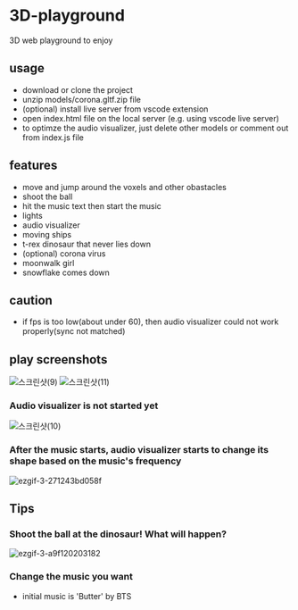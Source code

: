 # 3D-playground
3D web playground to enjoy
## usage
* download or clone the project
* unzip models/corona.gltf.zip file
* (optional) install live server from vscode extension
* open index.html file on the local server (e.g. using vscode live server)
* to optimze the audio visualizer, just delete other models or comment out from index.js file

## features
* move and jump around the voxels and other obastacles
* shoot the ball
* hit the music text then start the music
* lights
* audio visualizer
* moving ships
* t-rex dinosaur that never lies down
* (optional) corona virus
* moonwalk girl
* snowflake comes down

## caution
* if fps is too low(about under 60), then audio visualizer could not work properly(sync not matched)

## play screenshots
![스크린샷(9)](https://user-images.githubusercontent.com/65812107/135186928-a9f64d90-82ad-4fcc-a4a3-fdb2c0f4fcb2.png)
![스크린샷(11)](https://user-images.githubusercontent.com/65812107/135186937-9592b4e9-7495-4c16-a460-05b1a581c04b.png)
### Audio visualizer is not started yet
![스크린샷(10)](https://user-images.githubusercontent.com/65812107/135186934-2ebfcc4c-f629-4866-b95b-4e3506a406d3.png)
### After the music starts, audio visualizer starts to change its shape based on the music's frequency
![ezgif-3-271243bd058f](https://user-images.githubusercontent.com/65812107/135188605-b59e5cc3-84e4-4bb9-83cd-8d71a7b0855c.gif)


## Tips
### Shoot the ball at the dinosaur! What will happen?
![ezgif-3-a9f120203182](https://user-images.githubusercontent.com/65812107/135188726-3f426658-9bd4-4a89-a6af-9b9a5df30332.gif)
### Change the music you want
* initial music is 'Butter' by BTS
